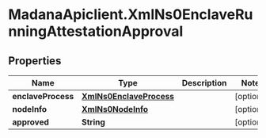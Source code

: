 # MadanaApiclient.XmlNs0EnclaveRunningAttestationApproval

## Properties

Name | Type | Description | Notes
------------ | ------------- | ------------- | -------------
**enclaveProcess** | [**XmlNs0EnclaveProcess**](XmlNs0EnclaveProcess.md) |  | [optional] 
**nodeInfo** | [**XmlNs0NodeInfo**](XmlNs0NodeInfo.md) |  | [optional] 
**approved** | **String** |  | [optional] 


